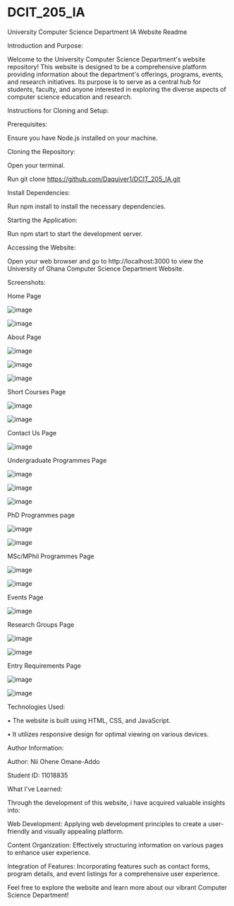 # DCIT_205_IA
University Computer Science Department IA Website Readme

Introduction and Purpose:

Welcome to the University Computer Science Department's website repository!
This website is designed to be a comprehensive platform providing information about the department's offerings, programs, events, and research initiatives. 
Its purpose is to serve as a central hub for students, faculty, and anyone interested in exploring the diverse aspects of computer science education and research. 


Instructions for Cloning and Setup:

Prerequisites:

Ensure you have Node.js installed on your machine.

Cloning the Repository:

Open your terminal.

Run git clone https://github.com/Daquiver1/DCIT_205_IA.git

Install Dependencies:

Run npm install to install the necessary dependencies.

Starting the Application:

Run npm start to start the development server.

Accessing the Website:

Open your web browser and go to http://localhost:3000 to view the University of Ghana Computer Science Department Website.

Screenshots:

Home Page

![image](https://github.com/fake-sage/DCIT_205_IA/assets/151413334/0a6bc8bf-9930-4c5f-a7cd-e8c472e350b2)

![image](https://github.com/fake-sage/DCIT_205_IA/assets/151413334/7c070700-488c-44e9-a9c8-a421cabfcdab)

About Page

![image](https://github.com/fake-sage/DCIT_205_IA/assets/151413334/5e2d35f3-8fc4-4e47-937a-d1b135c4610f)

![image](https://github.com/fake-sage/DCIT_205_IA/assets/151413334/865573ef-9ec9-4a92-8a57-2c88adaeb1af)

![image](https://github.com/fake-sage/DCIT_205_IA/assets/151413334/03b43402-9114-4b3c-858f-9b35b7485e5d)

Short Courses Page

![image](https://github.com/fake-sage/DCIT_205_IA/assets/151413334/7ca6a7a9-fc2d-44d9-b8da-9c71ce601153)

![image](https://github.com/fake-sage/DCIT_205_IA/assets/151413334/4fdd222d-4a02-48aa-ae55-02abe51cd2ea)

Contact Us Page

![image](https://github.com/fake-sage/DCIT_205_IA/assets/151413334/7509687a-fa6b-4d0a-b91a-816102002cac)

Undergraduate Programmes Page

![image](https://github.com/fake-sage/DCIT_205_IA/assets/151413334/148ec562-f912-4f09-8bea-c0b8e947d2fd)

![image](https://github.com/fake-sage/DCIT_205_IA/assets/151413334/329a14a1-e3a8-438b-8a5d-1384a3ddac8e)

![image](https://github.com/fake-sage/DCIT_205_IA/assets/151413334/9de3350c-ff1d-4cf5-9992-3fa2c14b5437)

PhD Programmes page

![image](https://github.com/fake-sage/DCIT_205_IA/assets/151413334/9d1e31d8-c1ec-4c6c-80d2-8dee1d5f0a5a)

![image](https://github.com/fake-sage/DCIT_205_IA/assets/151413334/6219b501-06a4-4ef5-ad40-361093873bb4)

MSc/MPhil Programmes Page

![image](https://github.com/fake-sage/DCIT_205_IA/assets/151413334/578996f7-cd61-4748-b83e-e9e2335b3da3)

![image](https://github.com/fake-sage/DCIT_205_IA/assets/151413334/a42034b8-7156-4fc7-a280-295252b47061)

Events Page

![image](https://github.com/fake-sage/DCIT_205_IA/assets/151413334/357ff2e2-09c3-4e43-b6bb-9c229e32e680)

Research Groups Page

![image](https://github.com/fake-sage/DCIT_205_IA/assets/151413334/03a36f59-682f-4fc1-bdb1-82179c7fc153)

![image](https://github.com/fake-sage/DCIT_205_IA/assets/151413334/e97940e4-dc6d-458a-8854-b9a3cc456955)

Entry Requirements Page

![image](https://github.com/fake-sage/DCIT_205_IA/assets/151413334/8bf5e4c5-69ac-4b50-b966-199826cd8d20)

![image](https://github.com/fake-sage/DCIT_205_IA/assets/151413334/8ea28555-4c5f-47a5-93cd-ee83630c739b)

Technologies Used:

•	The website is built using HTML, CSS, and JavaScript.

•	It utilizes responsive design for optimal viewing on various devices.


Author Information:

Author: Nii Ohene Omane-Addo

Student ID: 11018835

What I've Learned:

Through the development of this website, i have acquired valuable insights into:

Web Development:
Applying web development principles to create a user-friendly and visually appealing platform.

Content Organization: 
Effectively structuring information on various pages to enhance user experience.

Integration of Features: 
Incorporating features such as contact forms, program details, and event listings for a comprehensive user experience.

Feel free to explore the website and learn more about our vibrant Computer Science Department!
